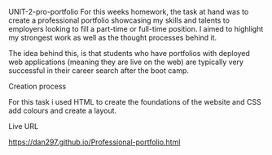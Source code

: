 UNIT-2-pro-portfolio
For this weeks homework, the task at hand was to create a professional portfolio showcasing my skills and talents to employers looking to fill a part-time or full-time position. I aimed to highlight my strongest work as well as the thought processes behind it.

The idea behind this, is that students who have portfolios with deployed web applications (meaning they are live on the web) are typically very successful in their career search after the boot camp.

Creation process

For this task i used HTML to create the foundations of the website and CSS add colours and create a layout.

Live URL

https://dan297.github.io/Professional-portfolio.html